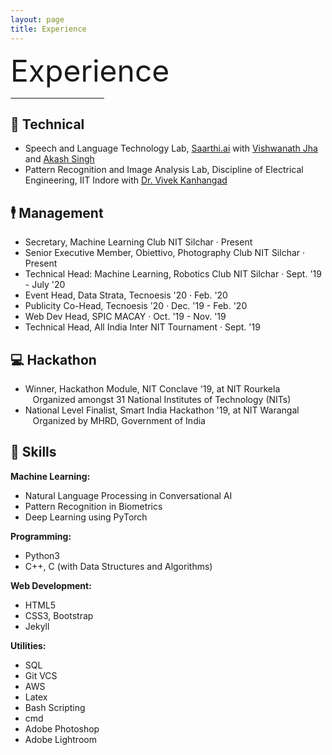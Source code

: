 ```yaml
---
layout: page
title: Experience
---
```


<font size = "18px">Experience</font>
<hr size = "1" width="150" align="left">

## &#x1F52D; Technical

- Speech and Language Technology Lab, [Saarthi.ai](https://saarthi.ai/) with [Vishwanath Jha](https://www.linkedin.com/in/vishwanathjha1/) and [Akash Singh](https://www.linkedin.com/in/akashsingh58/)
- Pattern Recognition and Image Analysis Lab, Discipline of Electrical Engineering, IIT Indore with [Dr. Vivek Kanhangad](http://www.iiti.ac.in/people/~kvivek/)

## &#x1F574; Management

- Secretary, Machine Learning Club NIT Silchar &middot; <time class="date">Present</time>
- Senior Executive Member, Obiettivo, Photography Club NIT Silchar &middot; <time class="date">Present</time>
- Technical Head: Machine Learning, Robotics Club NIT Silchar &middot; <time class="date">Sept. '19 - July '20</time>
- Event Head, Data Strata, Tecnoesis '20 &middot; <time class="date">Feb. '20</time>
- Publicity Co-Head, Tecnoesis '20 &middot; <time class="date">Dec. '19 - Feb. '20</time>
- Web Dev Head, SPIC MACAY &middot; <time class="date">Oct. '19 - Nov. '19</time>
- Technical Head, All India Inter NIT Tournament &middot; <time class="date">Sept. '19</time>


## &#x1F4BB; Hackathon

- Winner, Hackathon Module, NIT Conclave '19, at NIT Rourkela <br> &nbsp;&nbsp;<time class="date"> Organized amongst 31 National Institutes of Technology (NITs)</time>
- National Level Finalist, Smart India Hackathon '19, at NIT Warangal <br> &nbsp;&nbsp;<time class="date"> Organized by MHRD, Government of India</time>

## &#x1F331; Skills

**Machine Learning:**

- Natural Language Processing in Conversational AI
- Pattern Recognition in Biometrics
- Deep Learning using PyTorch

**Programming:**

- Python3
- C++, C (with Data Structures and Algorithms)

**Web Development:**

- HTML5
- CSS3, Bootstrap
- Jekyll

**Utilities:**
- SQL
- Git VCS
- AWS
- Latex
- Bash Scripting
- cmd
- Adobe Photoshop
- Adobe Lightroom